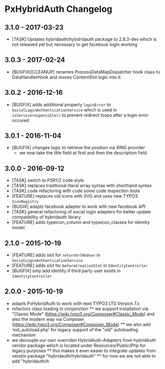 # PxHybridAuth Changelog

3.1.0 - 2017-03-23
------------------
* [TASK] Updates hybridauth/hybdridauth package to 2.8.3-dev which is not released yet but necessary to get facebook 
  login working

3.0.3 - 2017-02-24
------------------
* [BUGFIX][CLEANUP] renames ProcessDataMapDispatcher hook class to DataHandlerHook and moves ContentSlot logic into it

3.0.2 - 2016-12-16
------------------
* [BUGFIX] adds additional property `loginError` to `SocialLoginAuthenticationService` which is used in 
  `isServiceresponsible()` to prevent redirect loops after a login error occured

3.0.1 - 2016-11-04
------------------
* [BUGFIX] changes logic to retrieve the position via XING provider 
  * we now take the title field at first and then the description field
 
3.0.0 - 2016-09-12
------------------
* [TASK] switch to PSR1/2 code style 
* [TASK] replaces traditional literal array syntax with shorthand syntax
* [TASK] code refactoring with code some code inspection tools
* [FEATURE] replaces old icons with SVG and uses new TYPO3 `IconRegistry` 
* [BUGIX] adapts facebook adapter to work with new facebook API 
* [TASK] general refactoring of social login adapters for better update compatibility of hybridauth library
* [FEATURE] adds typeicon_column and typeicon_classes for identity model

2.1.0 - 2015-10-19
------------------
* [FEATURE] adds slot for `returnUrlNoUser` in `SocialLoginAuthenticationService`
* [FEATURE] adds slot for `beforeCreationSlot` in `IdentityController`
* [BUGFIX] only add identity if third party user exists in `IdentityController`

2.0.0 - 2015-10-19
------------------
* adapts PxHybridAuth to work with next TYPO3 LTS Version 7.x 
* refactors class loading in conjunction
** we support installation via "Classic Mode" (https://wiki.typo3.org/Composer#Classic_Mode) and also the modern way via Composer (https://wiki.typo3.org/Composer#Composer_Mode)
** we also add 'ext_autoload.php' for legacy support of the "old" autoloading mechanism
* we decouple our own overriden HybridAuth-Adapters from hybridAuth vendor package which is located under Resources/Public/Php for legacy purposes
** this makes it even easier to integrate updates from vendor package "hybridauth/hybridauth"
** for now we are not able to add "hybridauth/h